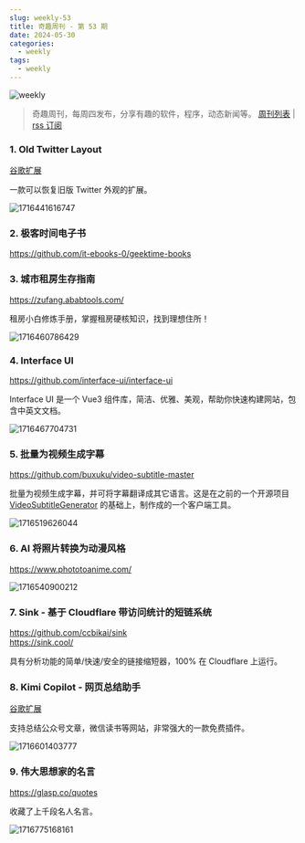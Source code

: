 ```yaml
---
slug: weekly-53
title: 奇趣周刊 - 第 53 期
date: 2024-05-30
categories:
  - weekly
tags:
  - weekly
---
```


![weekly](https://imgurl.zishu.me/weekly.webp)

> 奇趣周刊，每周四发布，分享有趣的软件，程序，动态新闻等。 [周刊列表](/categories/weekly/) | [rss 订阅](/categories/weekly/index.xml)

### 1. Old Twitter Layout

[谷歌扩展](https://chromewebstore.google.com/detail/jgejdcdoeeabklepnkdbglgccjpdgpmf)

一款可以恢复旧版 Twitter 外观的扩展。

![1716441616747](https://imgurl.zishu.me/2024/05/1716441616747.webp)

### 2. 极客时间电子书

https://github.com/it-ebooks-0/geektime-books

### 3. 城市租房生存指南

https://zufang.ababtools.com/

租房小白修炼手册，掌握租房硬核知识，找到理想住所！

![1716460786429](https://imgurl.zishu.me/2024/05/1716460786429.webp)

### 4. Interface UI

https://github.com/interface-ui/interface-ui

Interface UI 是一个 Vue3 组件库，简洁、优雅、美观，帮助你快速构建网站，包含中英文文档。

![1716467704731](https://imgurl.zishu.me/2024/05/1716467704731.webp)

### 5. 批量为视频生成字幕

https://github.com/buxuku/video-subtitle-master

批量为视频生成字幕，并可将字幕翻译成其它语言。这是在之前的一个开源项目 [VideoSubtitleGenerator](https://github.com/buxuku/VideoSubtitleGenerator) 的基础上，制作成的一个客户端工具。

![1716519626044](https://imgurl.zishu.me/2024/05/1716519626044.webp)

### 6. AI 将照片转换为动漫风格

https://www.phototoanime.com/

![1716540900212](https://imgurl.zishu.me/2024/05/1716540900212.webp)

### 7. Sink - 基于 Cloudflare 带访问统计的短链系统

https://github.com/ccbikai/sink  
https://sink.cool/  

具有分析功能的简单/快速/安全的链接缩短器，100% 在 Cloudflare 上运行。

### 8. Kimi Copilot - 网页总结助手

[谷歌扩展](https://chromewebstore.google.com/detail/icmdpfpmbfijfllafmfogmdabhijlehn)

支持总结公众号文章，微信读书等网站，非常强大的一款免费插件。

![1716601403777](https://imgurl.zishu.me/2024/05/1716601403777.webp)

### 9. 伟大思想家的名言

https://glasp.co/quotes

收藏了上千段名人名言。

![1716775168161](https://imgurl.zishu.me/2024/05/1716775168161.webp)